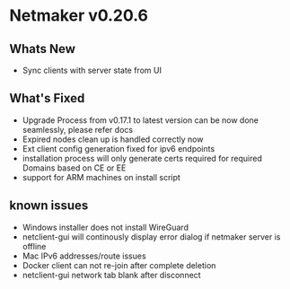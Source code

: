 
# Netmaker v0.20.6

## Whats New
- Sync clients with server state from UI

## What's Fixed
- Upgrade Process from v0.17.1 to latest version can be now done seamlessly, please refer docs
- Expired nodes clean up is handled correctly now
- Ext client config generation fixed for ipv6 endpoints
- installation process will only generate certs required for required Domains based on CE or EE
- support for ARM machines on install script
     
## known issues
- Windows installer does not install WireGuard
- netclient-gui will continously display error dialog if netmaker server is offline
- Mac IPv6 addresses/route issues
- Docker client can not re-join after complete deletion
- netclient-gui network tab blank after disconnect


